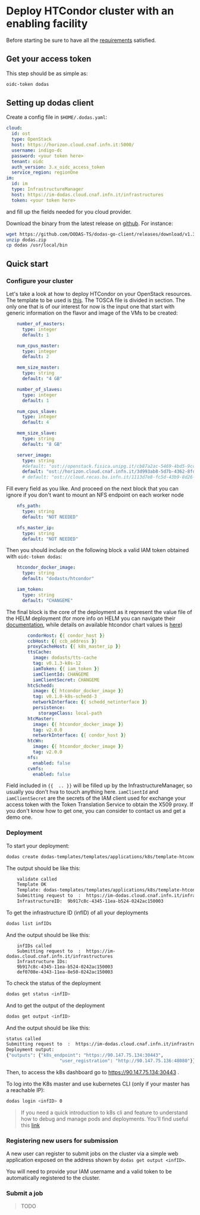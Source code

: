 # Deploy HTCondor cluster with an enabling facility

Before starting be sure to have all the [requirements](./README.md#requirements) satisfied.

## Get your access token

This step should be as simple as:

```bash
oidc-token dodas
```

## Setting up dodas client

Create a config file in `$HOME/.dodas.yaml`:

```yaml
cloud:
  id: ost
  type: OpenStack
  host: https://horizon.cloud.cnaf.infn.it:5000/
  username: indigo-dc
  password: <your token here>
  tenant: oidc
  auth_version: 3.x_oidc_access_token
  service_region: regionOne
im:
  id: im
  type: InfrastructureManager
  host: https://im-dodas.cloud.cnaf.infn.it/infrastructures
  token: <your token here>
```

and fill up the fields needed for you cloud provider.

Download the binary from the latest release on [github](https://github.com/DODAS-TS/dodas-go-client/releases). For instance:

```bash
wget https://github.com/DODAS-TS/dodas-go-client/releases/download/v1.3.0/dodas.zip
unzip dodas.zip
cp dodas /usr/local/bin
```

## Quick start

### Configure your cluster

Let's take a look at how to deploy HTCondor on your OpenStack resources. The template to be used is [this](https://github.com/DODAS-TS/dodas-templates/tree/master//templates/applications/k8s/template-htcondor.yml).
The TOSCA file is divided in section. The only one that is of our interest for now is the input one that start with generic information on the flavor and image of the VMs to be created:

```yaml
    number_of_masters:
      type: integer
      default: 1

    num_cpus_master: 
      type: integer
      default: 2

    mem_size_master:
      type: string
      default: "4 GB"

    number_of_slaves:
      type: integer
      default: 1 

    num_cpus_slave: 
      type: integer
      default: 4

    mem_size_slave:
      type: string
      default: "8 GB"

    server_image:
      type: string
      #default: "ost://openstack.fisica.unipg.it/cb87a2ac-5469-4bd5-9cce-9682c798b4e4"
      default: "ost://horizon.cloud.cnaf.infn.it/3d993ab8-5d7b-4362-8fd6-af1391edca39"
      # default: "ost://cloud.recas.ba.infn.it/1113d7e8-fc5d-43b9-8d26-61906d89d479"
```

Fill every field as you like. And proceed on the next block that you can ignore if you don't want to mount an NFS endpoint on each worker node

```yaml
    nfs_path:
      type: string
      default: "NOT NEEDED"

    nfs_master_ip:
      type: string
      default: "NOT NEEDED"
```

Then you should include on the following block a valid IAM token obtained with `oidc-token dodas`:

``` yaml
    htcondor_docker_image:
      type: string
      default: "dodasts/htcondor"

    iam_token:
      type: string
      default: "CHANGEME"
```

The final block is the core of the deployment as it represent the value file of the HELM deployment (for more info on HELM you can navigate their [documentation](https://helm.sh/docs/), while details on available htcondor chart values is [here](https://github.com/DODAS-TS/helm_charts/tree/master/stable/htcondor))

```yaml
        condorHost: {{ condor_host }}
        ccbHost: {{ ccb_address }}
        proxyCacheHost: {{ k8s_master_ip }}
        ttsCache:
          image: dodasts/tts-cache
          tag: v0.1.3-k8s-12
          iamToken: {{ iam_token }}
          iamClientId: CHANGEME 
          iamClientSecret: CHANGEME 
        htcSchedd:
          image: {{ htcondor_docker_image }}
          tag: v0.1.0-k8s-schedd-3
          networkInterface: {{ schedd_netinterface }}
          persistence:
            storageClass: local-path
        htcMaster:
          image: {{ htcondor_docker_image }}
          tag: v2.0.0
          networkInterface: {{ condor_host }}
        htcWn:
          image: {{ htcondor_docker_image }}
          tag: v2.0.0
        nfs:
          enabled: false
        cvmfs:
          enabled: false 
```

Field included in `{{  .. }}` will be filled up by the InfrastructureManager, so usually you don't hva to touch anything here.
`iamClientId` and `iamClientSecret` are the secrets of the IAM client used for exchange your access token with the Token Translation Service to obtain the X509 proxy. If you don't know how to get one, you can consider to contact us and get a demo one.

### Deployment

To start your deployment:

```bash
dodas create dodas-templates/templates/applications/k8s/template-htcondor.yaml
```

The output should be like this:

```bash
    validate called
    Template OK
    Template: dodas-templates/templates/applications/k8s/template-htcondor.yml
    Submitting request to  :  https://im-dodas.cloud.cnaf.infn.it/infrastructures
    InfrastructureID:  9b917c8c-4345-11ea-b524-0242ac150003
```

To get the infrastructure ID (infID) of all your deployments

```bash
dodas list infIDs
```

And the output should be like this:

```text
    infIDs called
    Submitting request to  :  https://im-dodas.cloud.cnaf.infn.it/infrastructures
    Infrastructure IDs:
    9b917c8c-4345-11ea-b524-0242ac150003
    def0708e-4343-11ea-8e50-0242ac150003
```

To check the status of the deployment

```bash
dodas get status <infID>
```

And to get the output of the deployment

```bash
dodas get output <infID>
```

And the output should be like this:

```bash
status called
Submitting request to  :  https://im-dodas.cloud.cnaf.infn.it/infrastructures
Deployment output:
{"outputs": {"k8s_endpoint": "https://90.147.75.134:30443",
                    "user_registration": "http://90.147.75.136:48080"}}
```

Then, to access the k8s dashboard go to https://90.147.75.134:30443 .

To log into the K8s master and use kubernetes CLI (only if your master has a reachable IP):

```bash
dodas login <infID> 0
```

> If you need a quick introduction to k8s cli and feature to understand how to debug and manage pods and deployments. You'll find useful this [link](https://kubernetes.io/docs/tutorials/kubernetes-basics/explore/explore-intro/)

### Registering new users for submission

A new user can register to submit jobs on the cluster via a simple web application exposed on the address shown by `dodas get output <infID>`.

You will need to provide your IAM username and a valid token to be automatically registered to the cluster.


### Submit a job

> TODO

